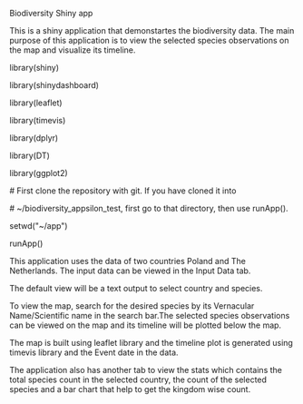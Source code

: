Biodiversity Shiny app

This is a shiny application that demonstartes the biodiversity data. The main purpose of this application is to view the selected species observations on the map and visualize its timeline.

library(shiny)

library(shinydashboard)

library(leaflet)

library(timevis)

library(dplyr)

library(DT)

library(ggplot2)


\# First clone the repository with git. If you have cloned it into

\# ~/biodiversity_appsilon_test, first go to that directory, then use runApp().

setwd("~/app")

runApp()

This application uses the data of two countries Poland and The Netherlands. The input data can be viewed in the Input Data tab.

The default view will be a text output to select country and species.

To view the map, search for the desired species by its Vernacular Name/Scientific name in the search bar.The selected species observations can be viewed on the map and its timeline will be plotted below the map.

The map is built using leaflet library and the timeline plot is generated using timevis library and the Event date in the data.

The application also has another tab to view the stats which contains the total species count in the selected country, the count of the selected species and a bar chart that help to get the kingdom wise count.
